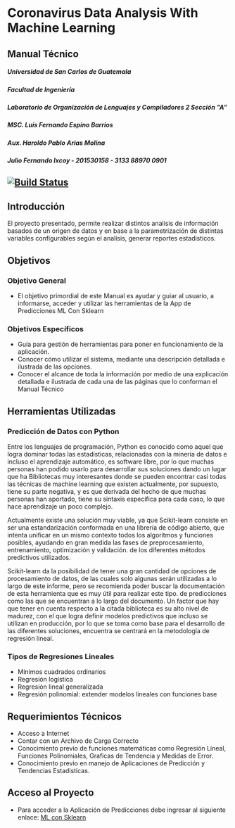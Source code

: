 # Coronavirus Data Analysis With Machine Learning 
## Manual Técnico
##### Universidad de San Carlos de Guatemala
##### Facultad de Ingeniería 
##### Laboratorio de Organización de Lenguajes y Compiladores 2 Sección "A"
##### MSC. Luis Fernando Espino Barrios
##### Aux. Haroldo Pablo Arias Molina
##### Julio Fernando Ixcoy - 201530158 - 3133 88970 0901
[![Build Status](https://travis-ci.org/joemccann/dillinger.svg?branch=master)](https://travis-ci.org/joemccann/dillinger)
---
## Introducción
El proyecto presentado, permite realizar distintos analisis de información basados de un origen de datos y en base a la parametrización de distintas variables configurables según el analísis, generar reportes estadisticos.

## Objetivos
### Objetivo General
-  El objetivo primordial de este Manual es ayudar y guiar al usuario, a informarse, acceder y  utilizar  las  herramientas  de la App de Predicciones ML Con Sklearn

### Objetivos Específicos
- Guía para gestión de herramientas para poner en funcionamiento de la aplicación.
- Conocer cómo utilizar el sistema, mediante una descripción detallada e ilustrada 
de las opciones.
- Conocer el alcance de toda la información por medio de una explicación detallada 
e ilustrada de cada una de las páginas que lo conforman el Manual Técnico

## Herramientas Utilizadas
### Predicción de Datos con Python
Entre los lenguajes de programación, Python es conocido como aquel que logra dominar todas las estadísticas, relacionadas con la minería de datos e incluso el aprendizaje automático, es software libre, por lo que muchas personas han podido usarlo para desarrollar sus soluciones dando un lugar que ha Bibliotecas muy interesantes donde se pueden encontrar casi todas las técnicas de machine learning que existen actualmente, por supuesto, tiene su parte negativa, y es que derivada del hecho de que muchas personas han aportado, tiene su sintaxis específica para cada caso, lo que hace aprendizaje un poco complejo.

Actualmente existe una solución muy viable, ya que Scikit-learn consiste en ser una estandarización conformada en una librería de código abierto, que intenta unificar en un mismo contexto todos los algoritmos y funciones posibles, ayudando en gran medida las fases de preprocesamiento, entrenamiento, optimización y validación. de los diferentes métodos predictivos utilizados.

Scikit-learn da la posibilidad de tener una gran cantidad de opciones de procesamiento de datos, de las cuales solo algunas serán utilizadas a lo largo de este informe, pero se recomienda poder buscar la documentación de esta herramienta que es muy útil para realizar este tipo. de predicciones como las que se encuentran a lo largo del documento. Un factor que hay que tener en cuenta respecto a la citada biblioteca es su alto nivel de madurez, con el que logra definir modelos predictivos que incluso se utilizan en producción, por lo que se toma como base para el desarrollo de las diferentes soluciones, encuentra se centrará en la metodología de regresión lineal.

### Tipos de Regresiones Lineales
- Mínimos cuadrados ordinarios
- Regresión logística
- Regresión lineal generalizada
- Regresión polinomial: extender modelos lineales con funciones base 

## Requerimientos Técnicos 
- Acceso a Internet 
- Contar con un Archivo de Carga Correcto
- Conocimiento previo de funciones matemáticas como Regresión Líneal, Funciones Polinomiales, Graficas de Tendencia y Medidas de Error.
- Conocimiento previo en manejo de Aplicaciones de Predicción y Tendencias Estadisticas.


## Acceso al Proyecto
- Para acceder a la Aplicación de Predicciones debe ingresar al siguiente enlace:   [ML con Sklearn](https://ml-con-sklearn-e7gju.ondigitalocean.app/) 